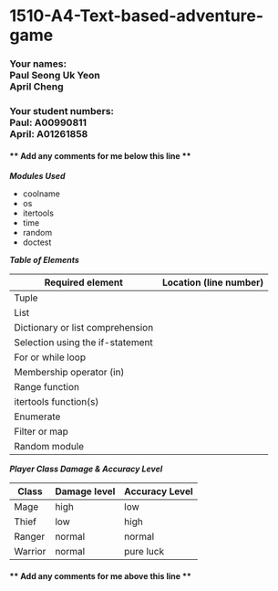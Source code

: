 # 1510-A4-Text-based-adventure-game

### Your names: <br>Paul Seong Uk Yeon <br> April Cheng

### Your student numbers: <br> Paul: A00990811 <br> April: A01261858

#### ** Add any comments for me below this line **

***Modules Used***

- coolname
- os
- itertools
- time
- random
- doctest

***Table of Elements***

| Required element | Location (line number) |
| ---------------- | ---------------------- |
| Tuple |  |
| List |  |
| Dictionary or list comprehension |  |
| Selection using the if-statement |  |
| For or while loop |  |
| Membership operator (in) |  |
| Range function |  |
| itertools function(s) |  |
| Enumerate ||
| Filter or map |  |
| Random module |  |


***Player Class Damage & Accuracy Level***

| Class | Damage level | Accuracy Level | 
| ---------------- | ---------------------- | ---------------------- |
| Mage | high | low |
| Thief | low | high |
| Ranger | normal | normal |
| Warrior | normal | pure luck |

#### ** Add any comments for me above this line **
